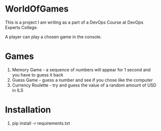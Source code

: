 # WorldOfGames
This is a project I am writing as a part of a DevOps Course at DevOps Experts College.

A player can play a chosen game in the console.

# Games
  1. Memory Game - a sequence of numbers will appear for 1 second and you have to guess it back
  2. Guess Game  - guess a number and see if you chose like the computer
  3. Currency Roulette - try and guess the value of a random amount of USD in ILS

# Installation
  1. pip install -r requirements.txt

  


